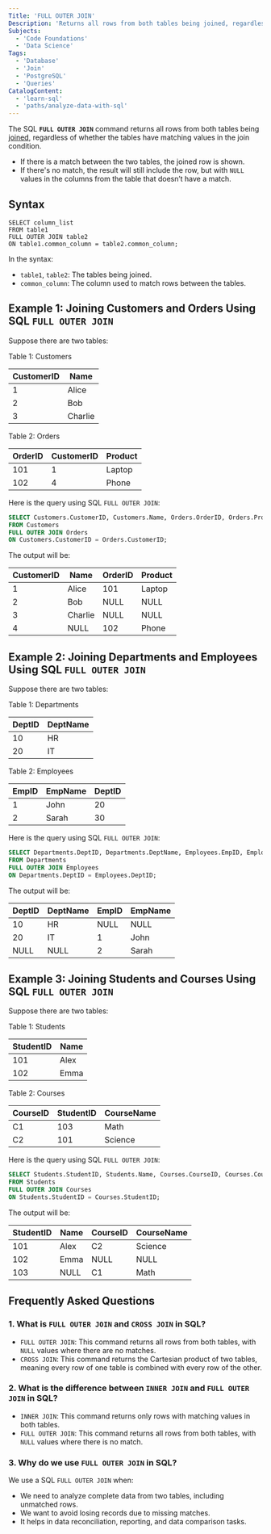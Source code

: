 ```yaml
---
Title: 'FULL OUTER JOIN'
Description: 'Returns all rows from both tables being joined, regardless of whether they have matching values in the join condition.'
Subjects:
  - 'Code Foundations'
  - 'Data Science'
Tags:
  - 'Database'
  - 'Join'
  - 'PostgreSQL'
  - 'Queries'
CatalogContent:
  - 'learn-sql'
  - 'paths/analyze-data-with-sql'
---
```


The SQL **`FULL OUTER JOIN`** command returns all rows from both tables being [joined](https://www.codecademy.com/resources/docs/sql/joins), regardless of whether the tables have matching values in the join condition.

- If there is a match between the two tables, the joined row is shown.
- If there's no match, the result will still include the row, but with `NULL` values in the columns from the table that doesn’t have a match.

## Syntax

```pseudo
SELECT column_list
FROM table1
FULL OUTER JOIN table2
ON table1.common_column = table2.common_column;
```

In the syntax:

- `table1`, `table2`: The tables being joined.
- `common_column`: The column used to match rows between the tables.

## Example 1: Joining Customers and Orders Using SQL `FULL OUTER JOIN`

Suppose there are two tables:

Table 1: Customers

| CustomerID | Name    |
| ---------- | ------- |
| 1          | Alice   |
| 2          | Bob     |
| 3          | Charlie |

Table 2: Orders

| OrderID | CustomerID | Product |
| ------- | ---------- | ------- |
| 101     | 1          | Laptop  |
| 102     | 4          | Phone   |

Here is the query using SQL `FULL OUTER JOIN`:

```sql
SELECT Customers.CustomerID, Customers.Name, Orders.OrderID, Orders.Product
FROM Customers
FULL OUTER JOIN Orders
ON Customers.CustomerID = Orders.CustomerID;
```

The output will be:

| CustomerID | Name    | OrderID | Product |
| ---------- | ------- | ------- | ------- |
| 1          | Alice   | 101     | Laptop  |
| 2          | Bob     | NULL    | NULL    |
| 3          | Charlie | NULL    | NULL    |
| 4          | NULL    | 102     | Phone   |

## Example 2: Joining Departments and Employees Using SQL `FULL OUTER JOIN`

Suppose there are two tables:

Table 1: Departments

| DeptID | DeptName |
| ------ | -------- |
| 10     | HR       |
| 20     | IT       |

Table 2: Employees

| EmpID | EmpName | DeptID |
| ----- | ------- | ------ |
| 1     | John    | 20     |
| 2     | Sarah   | 30     |

Here is the query using SQL `FULL OUTER JOIN`:

```sql
SELECT Departments.DeptID, Departments.DeptName, Employees.EmpID, Employees.EmpName
FROM Departments
FULL OUTER JOIN Employees
ON Departments.DeptID = Employees.DeptID;
```

The output will be:

| DeptID | DeptName | EmpID | EmpName |
| ------ | -------- | ----- | ------- |
| 10     | HR       | NULL  | NULL    |
| 20     | IT       | 1     | John    |
| NULL   | NULL     | 2     | Sarah   |

## Example 3: Joining Students and Courses Using SQL `FULL OUTER JOIN`

Suppose there are two tables:

Table 1: Students

| StudentID | Name |
| --------- | ---- |
| 101       | Alex |
| 102       | Emma |

Table 2: Courses

| CourseID | StudentID | CourseName |
| -------- | --------- | ---------- |
| C1       | 103       | Math       |
| C2       | 101       | Science    |

Here is the query using SQL `FULL OUTER JOIN`:

```sql
SELECT Students.StudentID, Students.Name, Courses.CourseID, Courses.CourseName
FROM Students
FULL OUTER JOIN Courses
ON Students.StudentID = Courses.StudentID;
```

The output will be:

| StudentID | Name | CourseID | CourseName |
| --------- | ---- | -------- | ---------- |
| 101       | Alex | C2       | Science    |
| 102       | Emma | NULL     | NULL       |
| 103       | NULL | C1       | Math       |

## Frequently Asked Questions

### 1. What is `FULL OUTER JOIN` and `CROSS JOIN` in SQL?

- `FULL OUTER JOIN`: This command returns all rows from both tables, with `NULL` values where there are no matches.
- `CROSS JOIN`: This command returns the Cartesian product of two tables, meaning every row of one table is combined with every row of the other.

### 2. What is the difference between `INNER JOIN` and `FULL OUTER JOIN` in SQL?

- `INNER JOIN`: This command returns only rows with matching values in both tables.
- `FULL OUTER JOIN`: This command returns all rows from both tables, with `NULL` values where there is no match.

### 3. Why do we use `FULL OUTER JOIN` in SQL?

We use a SQL `FULL OUTER JOIN` when:

- We need to analyze complete data from two tables, including unmatched rows.
- We want to avoid losing records due to missing matches.
- It helps in data reconciliation, reporting, and data comparison tasks.

